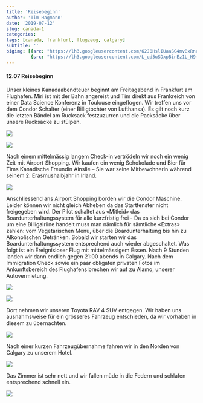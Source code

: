 ```yaml
---
title: 'Reisebeginn'
author: 'Tim Hagmann'
date: '2019-07-12'
slug: canada-1
categories:
tags: [canada, frankfurt, flugzeug, calgary]
subtitle: ''
bigimg: [{src: "https://lh3.googleusercontent.com/62J0HslIUaaSG4mvBxRncmxx2w85Np7saWVXvJ7aEEJLXDN3p5_7gcyKNlnvOY7zKu22U-eFbd1raildnlL9VrqkoNMc8codGW-8mV5xWI0mQzOMWfa1rU_TsOMnfGsV5aJkhJzDN28=w1920-h1080"},
         {src: "https://lh3.googleusercontent.com/L_qd5uSDxpBinEz1L_H9mgLlLjxcI1xISDBP8SI1ARbbIZX5ovxvWcaRbMp1q4zuQ4uR1qgfBLpMpZBjSzEgsph6j525WJQHIzpseaqbbakkO45Sl1SvSzS08DCO0P-4wTQwSKBEzXE=w1920-h1080"}]
---
```


#### 12.07 Reisebeginn

Unser kleines Kanadaabendteuer beginnt am Freitagabend in Frankfurt am Flughafen. Miri ist mit der Bahn angereist und Tim direkt aus Frankreich von einer Data Science Konferenz in Toulouse eingeflogen. Wir treffen uns vor dem Condor Schalter (einer Billigtochter von Lufthansa). Es gilt noch kurz die letzten Bändel am Rucksack festzuzurren und die Packsäcke über unsere Rucksäcke zu stülpen.

![](https://lh3.googleusercontent.com/9LmcqawmSjhxFjSW9fcIWLJK3RDiLYE1kaXVkCjPQ03rHCdS0ieWd0HbjUq1duJzbybxoTyzWF08VU5X53rU7572R1cjJJmREaqDh2RaTeak5RIWCVMF10mNW90jCojqPm5VQRBhSgE=w1920-h1080)

![](https://lh3.googleusercontent.com/jkI_vUtic3JXmGVSPvMVqyAb9lcXXFgJCZcHHk6wX-wKYLVti670M_vQFMyr9lVKLKw4G-6kuyV6ZiVXzQUCiGPq-wN4PhcfokFO5GTixoEMB9MoHsvjMXzhkdRFGFT1_8lGJN_GzL4=w1920-h1080)

Nach einem mittelmässig langem Check-in vertrödeln wir noch ein wenig Zeit mit Airport Shopping. Wir kaufen ein wenig Schokolade und Bier für Tims Kanadische Freundin Ainslie – Sie war seine Mitbewohnerin während seinem 2. Erasmushalbjahr in Irland.

![](https://lh3.googleusercontent.com/C4gC--SGbP0DYGjyG49WUAlmHC0RhFSj-6e_KPMrN9djYe2u5x19_-KiOpDI2UDvl-JG7QbafkjoNkwn2saYBfKKz1_pSVvqNUmRIWAIdDMJq9s8CmuJZURGwXHK6pCNjfX6gQ7RF_A=w1920-h1080)

Anschliessend ans Airport Shopping borden wir die Condor Maschine. Leider können wir nicht gleich Abheben da das Startfenster nicht freigegeben wird. Der Pilot schaltet aus «Mitleid» das Boardunterhaltungssystem für alle kurzfristig frei - Da es sich bei Condor um eine Billigairline handelt muss man nämlich für sämtliche «Extras» zahlen: vom Vegetarischen Menu, über die Boardunterhaltung bis hin zu Alkoholischen Getränken. Sobald wir starten wir das Boardunterhaltungssystem entsprechend auch wieder abgeschaltet.
Was folgt ist ein Ereignisloser Flug mit mittelmässigem Essen. Nach 9 Stunden landen wir dann endlich gegen 21:00 abends in Calgary. Nach dem Immigration Check sowie ein paar obligaten privaten Fotos im Ankunftsbereich des Flughafens brechen wir auf zu Alamo, unserer Autovermietung.

![](https://lh3.googleusercontent.com/HsMiC3mX2lH01Wc6a7OGTO3lc0qTSX9akBZVEfft0JDbbLHVddMrZC0owDWq5VORuBPwroEehvGCioDz_XEg3Vs6Qu6oBQm102dutLfQiwdCTL4BtYFiMyzLaDFqbICKiojp8CIZinA=w1920-h1080)

![](https://lh3.googleusercontent.com/62J0HslIUaaSG4mvBxRncmxx2w85Np7saWVXvJ7aEEJLXDN3p5_7gcyKNlnvOY7zKu22U-eFbd1raildnlL9VrqkoNMc8codGW-8mV5xWI0mQzOMWfa1rU_TsOMnfGsV5aJkhJzDN28=w1920-h1080)

Dort nehmen wir unseren Toyota RAV 4 SUV entgegen. Wir haben uns ausnahmsweise für ein grösseres Fahrzeug entschieden, da wir vorhaben in diesem zu übernachten.

![](https://lh3.googleusercontent.com/tiwqCGkXvLAzwpiexXSMqn8B1gbIAGJKlqOx60uZbaMQw0MiKXftQz0Hnm6Pj4OhNRjJJRLVc9KiAFVpEx4cGcpCBAr3jjE1K8LRUbbfbxKINRxE2rhdZEUdkYt5o8E66DHorWw8X-k=w1920-h1080)

Nach einer kurzen Fahrzeugübernahme fahren wir in den Norden von Calgary zu unserem Hotel.

![](https://lh3.googleusercontent.com/i1amlY0d7_g-FUOBiMt7dvUp7c8C17nV0TjVYr5Z3keBWxSyuHFI4y5IKc9fQreKlPoXoAhU6rKlDO_vziHq1IWZDdktCIuZMDoAsCAF7lwIZviO5kAi4xtYdqjejNDZleeJQX2DqdQ=w1920-h1080)

Das Zimmer ist sehr nett und wir fallen müde in die Federn und schlafen entsprechend schnell ein. 

![](https://lh3.googleusercontent.com/KGAMnGIkA5konvGKypgX9s1sknoyQYLm1I33AGFIZlTlRFryU7mpCA9Q7j732_6MIEdJJnZiqV_eNbtZa0P48ckHfSkVNeLqD18mQ6jdoT4W_CHZ0y-umE8JubtbP9aW0_QfmLtC1c8=w1920-h1080)
